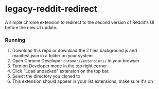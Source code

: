 # legacy-reddit-redirect
A simple chrome extension to redirect to the second version of Reddit's UI before the new UI update.

### Running
1. Download this repo or download the 2 files background.js and manifest.json in a folder on your system.
2. Open Chrome Developer `chrome://extensions/` in your browser
3. Turn on Developer mode in the top right corner
4. Click "Load unpacked" extension on the top bar.
5. Select the directory you cloned to
6. This extension should appear in your list extensions, make sure it's on
